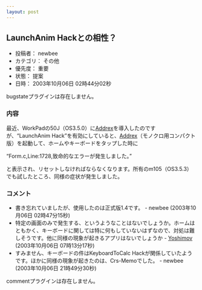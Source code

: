 ```yaml
---
layout: post
---
```

<h2>LaunchAnim Hackとの相性？</h2>
<ul>
<li>投稿者： newbee</li>
<li>カテゴリ： その他</li>
<li>優先度： 重要</li>
<li>状態： 提案</li>
<li>日時： 2003年10月06日 02時44分02秒</li>
</ul>
<p><span class="error">bugstateプラグインは存在しません。</span> </p>
<h3>内容</h3>
<p>最近、WorkPadの50J（OS3.5.0）に<a href="/?page=Addrex" class="wikipage">Addrex</a>を導入したのですが、“LaunchAnim Hack”を有効にしていると、<a href="/?page=Addrex" class="wikipage">Addrex</a>（モノクロ用コンパクト版）を起動して、ホームやキーボードをタップした時に</p>
<p>“Form.c,Line:1728,致命的なエラーが発生しました。”</p>
<p>と表示され、リセットしなければならなくなります。所有のm105（OS3.5.3）でも試したところ、同様の症状が発生しました。</p>
<h3>コメント</h3>
<ul>
<li>書き忘れていましたが、使用したのは正式版1.4です。 - newbee (2003年10月06日 02時47分15秒)</li>
<li>特定の画面のみで発生する、というようなことはないでしょうか。ホームはともかく、キーボードに関しては特に何もしていないはずなので、対処は難しそうです。他に同様の現象が起きるアプリはないでしょうか - <a href="/?page=Yoshimov" class="wikipage">Yoshimov</a> (2003年10月06日 07時13分17秒)</li>
<li>すみません、キーボードの件はKeyboardToCalc Hackが関係していたようです。ほかに同様の現象が起きたのは、Crs-Memoでした。 - newbee (2003年10月06日 21時49分30秒)</li>
</ul>
<p><span class="error">commentプラグインは存在しません。</span> </p>

